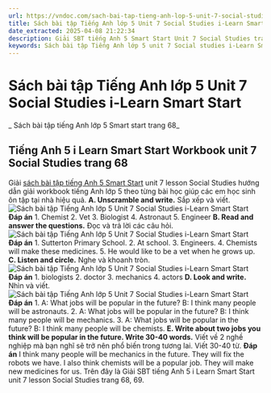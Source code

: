 ```yaml
---
url: https://vndoc.com/sach-bai-tap-tieng-anh-lop-5-unit-7-social-studies-i-learn-smart-start-338883
title: Sách bài tập Tiếng Anh lớp 5 Unit 7 Social Studies i-Learn Smart Start - Sách bài tập tiếng Anh lớp 5 Smart start trang 68 - VnDoc.com
date_extracted: 2025-04-08 21:22:34
description: Giải SBT tiếng Anh 5 Smart Start Unit 7 Social Studies trang 68 giúp các em chuẩn bị bài tập tiếng Anh tại nhà hiệu quả.
keywords: Sách bài tập Tiếng Anh lớp 5 unit 7 Social studies i-Learn Smart Start,Sách bài tập tiếng Anh lớp 5 Smart start trang 68,smart start grade 5 workbook unit 7 Social studies,sách bài tập tiếng anh lớp 5 i learn smart start unit 7 Social studies,i Learn Smart Start 5 workbook unit 7 Social studies
---
```


# Sách bài tập Tiếng Anh lớp 5 Unit 7 Social Studies i-Learn Smart Start
 _ Sách bài tập tiếng Anh lớp 5 Smart start trang 68_
## Tiếng Anh 5 i Learn Smart Start Workbook unit 7 Social Studies trang 68
Giải [sách bài tập tiếng Anh 5 Smart Start](<https://vndoc.com/sach-bai-tap-tieng-anh-lop-5-i-learn-smart-start>) unit 7 lesson Social Studies hướng dẫn giải workbook tiếng Anh lớp 5 theo từng bài học giúp các em học sinh ôn tập tại nhà hiệu quả.
**A. Unscramble and write.** Sắp xếp và viết.
![Sách bài tập Tiếng Anh lớp 5 Unit 7 Social Studies i-Learn Smart Start](https://i.vdoc.vn/data/image/2025/03/19/sach-bai-tap-tieng-anh-lop-5-unit-7-social-studies-i-learn-smart-start-1.png)
**Đáp án**
1\. Chemist
2\. Vet
3\. Biologist
4\. Astronaut
5\. Engineer
**B. Read and answer the questions.** Đọc và trả lời các câu hỏi.
![Sách bài tập Tiếng Anh lớp 5 Unit 7 Social Studies i-Learn Smart Start](https://i.vdoc.vn/data/image/2025/03/19/sach-bai-tap-tieng-anh-lop-5-unit-7-social-studies-i-learn-smart-start-2.png)
**Đáp án**
1\. Sutterton Primary School.
2\. At school.
3\. Engineers.
4\. Chemists will make these medicines.
5\. He would like to be a vet when he grows up.
**C. Listen and circle.** Nghe và khoanh tròn.
![Sách bài tập Tiếng Anh lớp 5 Unit 7 Social Studies i-Learn Smart Start](https://i.vdoc.vn/data/image/2025/03/19/sach-bai-tap-tieng-anh-lop-5-unit-7-social-studies-i-learn-smart-start-3.png)
**Đáp án**
1\. biologists
2\. doctor
3\. mechanics
4\. actors
**D. Look and write.** Nhìn và viết.
![Sách bài tập Tiếng Anh lớp 5 Unit 7 Social Studies i-Learn Smart Start](https://i.vdoc.vn/data/image/2025/03/19/sach-bai-tap-tieng-anh-lop-5-unit-7-social-studies-i-learn-smart-start-4.png)
**Đáp án**
1\. A: What jobs will be popular in the future?
B: I think many people will be astronauts.
2\. A: What jobs will be popular in the future?
B: I think many people will be mechanics.
3\. A: What jobs will be popular in the future?
B: I think many people will be chemists.
**E. Write about two jobs you think will be popular in the future. Write 30-40 words.** Viết về 2 nghề nghiệp mà bạn nghĩ sẽ trở nên phổ biến trong tương lai. Viết 30-40 từ.
**Đáp án**
I think many people will be mechanics in the future. They will fix the robots we have. I also think chemists will be a popular job. They will make new medicines for us.
Trên đây là Giải SBT tiếng Anh 5 i Learn Smart Start unit 7 lesson Social Studies trang 68, 69.
